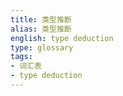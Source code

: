 ```yaml
---
title: 类型推断
alias: 类型推断
english: type deduction
type: glossary
tags:
- 词汇表
- type deduction
---
```

